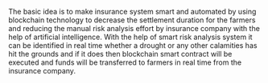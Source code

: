 The basic idea is to make insurance system smart and automated by using
blockchain technology to decrease the settlement duration for the farmers
and reducing the manual risk analysis effort by insurance company with
the help of artificial intelligence. With the help of smart risk analysis
system it can be identified in real time whether a drought or any other
calamities has hit the grounds and if it does then blockchain smart
contract will be executed and funds will be transferred to farmers in
real time from the insurance company.
